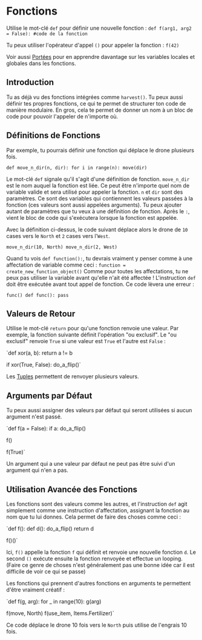 # Fonctions
Utilise le mot-clé `def` pour définir une nouvelle fonction :
`def f(arg1, arg2 = False):
	#code de la fonction`

Tu peux utiliser l'opérateur d'appel `()` pour appeler la fonction :
`f(42)`

Voir aussi [Portées](docs/scripting/scopes.md) pour en apprendre davantage sur les variables locales et globales dans les fonctions.

## Introduction
Tu as déjà vu des fonctions intégrées comme `harvest()`.
Tu peux aussi définir tes propres fonctions, ce qui te permet de structurer ton code de manière modulaire. En gros, cela te permet de donner un nom à un bloc de code pour pouvoir l'appeler de n'importe où.

## Définitions de Fonctions
Par exemple, tu pourrais définir une fonction qui déplace le drone plusieurs fois.

`def move_n_dir(n, dir):
	for i in range(n):
		move(dir)`

Le mot-clé `def` signale qu'il s'agit d'une définition de fonction.
`move_n_dir` est le nom auquel la fonction est liée. Ce peut être n'importe quel nom de variable valide et sera utilisé pour appeler la fonction.
`n` et `dir` sont des paramètres. Ce sont des variables qui contiennent les valeurs passées à la fonction (ces valeurs sont aussi appelées arguments). Tu peux ajouter autant de paramètres que tu veux à une définition de fonction.
Après le `:`, vient le bloc de code qui s'exécutera lorsque la fonction est appelée.

Avec la définition ci-dessus, le code suivant déplace alors le drone de `10` cases vers le `North` et `2` cases vers l'`West`.

`move_n_dir(10, North)
move_n_dir(2, West)`

Quand tu vois `def function():`, tu devrais vraiment y penser comme à une affectation de variable comme ceci :
`function = create_new_function_object()`
Comme pour toutes les affectations, tu ne peux pas utiliser la variable avant qu'elle n'ait été affectée !
L'instruction `def` doit être exécutée avant tout appel de fonction.
Ce code lèvera une erreur :

`func()
def func():
	pass`

## Valeurs de Retour
Utilise le mot-clé `return` pour qu'une fonction renvoie une valeur.
Par exemple, la fonction suivante définit l'opération "ou exclusif". Le "ou exclusif" renvoie `True` si une valeur est `True` et l'autre est `False` :

`def xor(a, b):
	return a != b

if xor(True, False):
	do_a_flip()`

Les [Tuples](docs/scripting/tuples.md) permettent de renvoyer plusieurs valeurs.

## Arguments par Défaut
Tu peux aussi assigner des valeurs par défaut qui seront utilisées si aucun argument n'est passé.

`def f(a = False):
	if a:
		do_a_flip()

f()

f(True)`

Un argument qui a une valeur par défaut ne peut pas être suivi d'un argument qui n'en a pas.

## Utilisation Avancée des Fonctions
Les fonctions sont des valeurs comme les autres, et l'instruction `def` agit simplement comme une instruction d'affectation, assignant la fonction au nom que tu lui donnes.
Cela permet de faire des choses comme ceci :

`def f():
	def d():
		do_a_flip()
	return d

f()()`

Ici, `f()` appelle la fonction `f` qui définit et renvoie une nouvelle fonction `d`. Le second `()` exécute ensuite la fonction renvoyée et effectue un looping.
(Faire ce genre de choses n'est généralement pas une bonne idée car il est difficile de voir ce qui se passe)

Les fonctions qui prennent d'autres fonctions en arguments te permettent d'être vraiment créatif :

`def f(g, arg):
	for _ in range(10):
		g(arg)

f(move, North)
f(use_item, Items.Fertilizer)`

Ce code déplace le drone 10 fois vers le `North` puis utilise de l'engrais 10 fois.